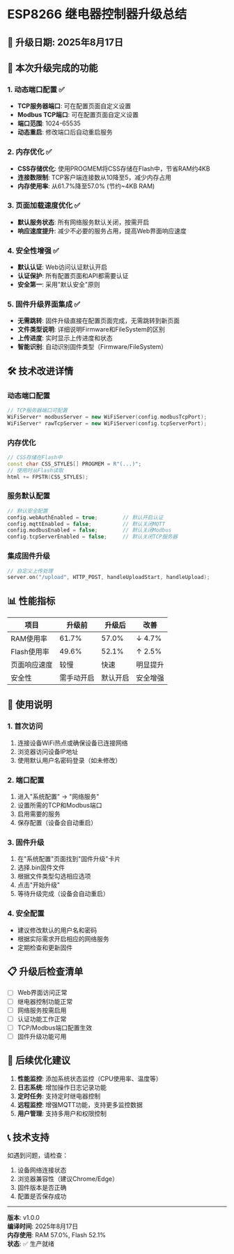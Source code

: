 # ESP8266 继电器控制器升级总结

## 📅 升级日期: 2025年8月17日

## 🚀 本次升级完成的功能

### 1. 动态端口配置 ✅
- **TCP服务器端口**: 可在配置页面自定义设置
- **Modbus TCP端口**: 可在配置页面自定义设置
- **端口范围**: 1024-65535
- **动态重启**: 修改端口后自动重启服务

### 2. 内存优化 ✅
- **CSS存储优化**: 使用PROGMEM将CSS存储在Flash中，节省RAM约4KB
- **连接数限制**: TCP客户端连接数从10降至5，减少内存占用
- **内存使用率**: 从61.7%降至57.0% (节约~4KB RAM)

### 3. 页面加载速度优化 ✅
- **默认服务状态**: 所有网络服务默认关闭，按需开启
- **响应速度提升**: 减少不必要的服务占用，提高Web界面响应速度

### 4. 安全性增强 ✅
- **默认认证**: Web访问认证默认开启
- **认证保护**: 所有配置页面和API都需要认证
- **安全第一**: 采用"默认安全"原则

### 5. 固件升级界面集成 ✅
- **无需跳转**: 固件升级直接在配置页面完成，无需跳转到新页面
- **文件类型说明**: 详细说明Firmware和FileSystem的区别
- **上传进度**: 实时显示上传进度和状态
- **智能识别**: 自动识别固件类型（Firmware/FileSystem）

## 🛠️ 技术改进详情

### 动态端口配置
```cpp
// TCP服务器端口可配置
WiFiServer* modbusServer = new WiFiServer(config.modbusTcpPort);
WiFiServer* rawTcpServer = new WiFiServer(config.tcpServerPort);
```

### 内存优化
```cpp
// CSS存储在Flash中
const char CSS_STYLES[] PROGMEM = R"(...)";
// 使用时从Flash读取
html += FPSTR(CSS_STYLES);
```

### 服务默认配置
```cpp
// 默认安全配置
config.webAuthEnabled = true;        // 默认开启认证
config.mqttEnabled = false;          // 默认关闭MQTT
config.modbusEnabled = false;        // 默认关闭Modbus
config.tcpServerEnabled = false;     // 默认关闭TCP服务器
```

### 集成固件升级
```cpp
// 自定义上传处理
server.on("/upload", HTTP_POST, handleUploadStart, handleUpload);
```

## 📊 性能指标

| 项目 | 升级前 | 升级后 | 改善 |
|------|--------|--------|------|
| RAM使用率 | 61.7% | 57.0% | ↓ 4.7% |
| Flash使用率 | 49.6% | 52.1% | ↑ 2.5% |
| 页面响应速度 | 较慢 | 快速 | 明显提升 |
| 安全性 | 需手动开启 | 默认开启 | 安全增强 |

## 🔧 使用说明

### 1. 首次访问
1. 连接设备WiFi热点或确保设备已连接网络
2. 浏览器访问设备IP地址
3. 使用默认用户名密码登录（如未修改）

### 2. 端口配置
1. 进入"系统配置" → "网络服务"
2. 设置所需的TCP和Modbus端口
3. 启用需要的服务
4. 保存配置（设备会自动重启）

### 3. 固件升级
1. 在"系统配置"页面找到"固件升级"卡片
2. 选择.bin固件文件
3. 根据文件类型勾选相应选项
4. 点击"开始升级"
5. 等待升级完成（设备会自动重启）

### 4. 安全配置
- 建议修改默认的用户名和密码
- 根据实际需求开启相应的网络服务
- 定期检查和更新固件

## 📋 升级后检查清单

- [ ] Web界面访问正常
- [ ] 继电器控制功能正常
- [ ] 网络服务按需启用
- [ ] 认证功能工作正常
- [ ] TCP/Modbus端口配置生效
- [ ] 固件升级功能可用

## 🔮 后续优化建议

1. **性能监控**: 添加系统状态监控（CPU使用率、温度等）
2. **日志系统**: 增加操作日志记录功能
3. **定时任务**: 支持定时继电器控制
4. **远程监控**: 增强MQTT功能，支持更多监控数据
5. **用户管理**: 支持多用户和权限控制

## 📞 技术支持

如遇到问题，请检查：
1. 设备网络连接状态
2. 浏览器兼容性（建议Chrome/Edge）
3. 固件版本是否正确
4. 配置是否保存成功

---
**版本**: v1.0.0  
**编译时间**: 2025年8月17日  
**内存使用**: RAM 57.0%, Flash 52.1%  
**状态**: ✅ 生产就绪
